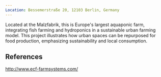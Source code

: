 ```yaml
---
Location: Bessemerstraße 20, 12103 Berlin, Germany
---
```

Located at the Malzfabrik, this is Europe's largest aquaponic farm, integrating fish farming and hydroponics in a sustainable urban farming model. This project illustrates how urban spaces can be repurposed for food production, emphasizing sustainability and local consumption.

## References

http://www.ecf-farmsystems.com/